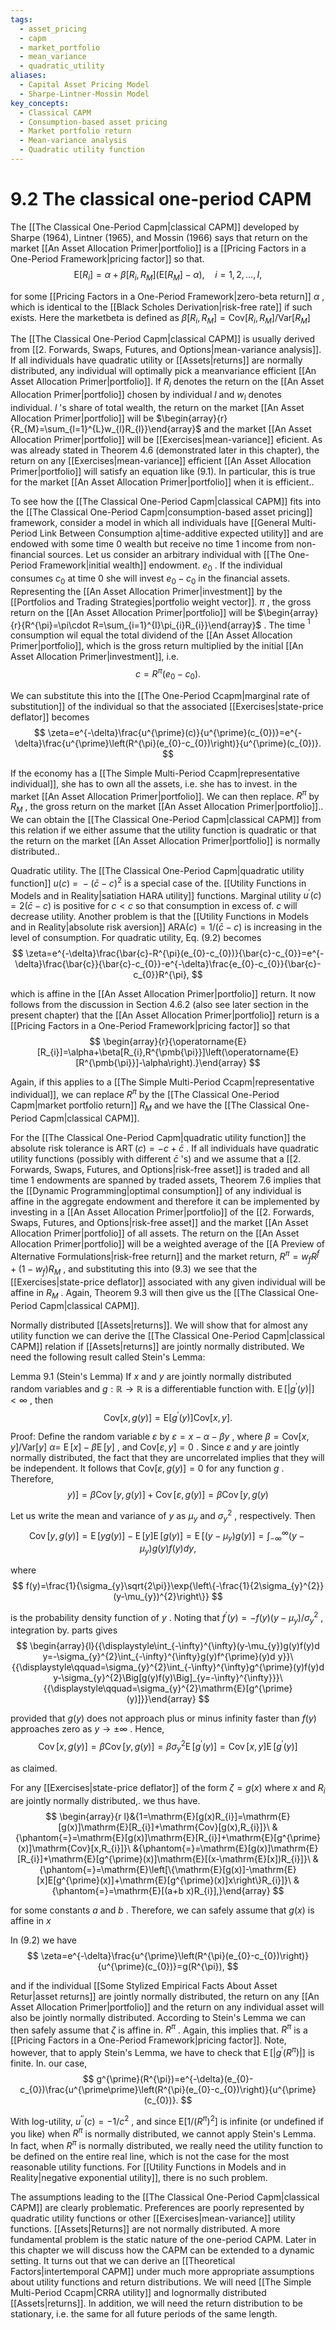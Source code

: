 ```yaml
---
tags:
  - asset_pricing
  - capm
  - market_portfolio
  - mean_variance
  - quadratic_utility
aliases:
  - Capital Asset Pricing Model
  - Sharpe-Lintner-Mossin Model
key_concepts:
  - Classical CAPM
  - Consumption-based asset pricing
  - Market portfolio return
  - Mean-variance analysis
  - Quadratic utility function
---
```


# 9.2 The classical one-period CAPM  

The [[The Classical One-Period Capm|classical CAPM]] developed by Sharpe (1964), Lintner (1965), and Mossin (1966) says that return on the market [[An Asset Allocation Primer|portfolio]] is a [[Pricing Factors in a One-Period Framework|pricing factor]] so that.  
$$
\mathrm{E}[R_{i}]=\alpha+\beta[R_{i},R_{M}]\left(\mathrm{E}[R_{M}]-\alpha\right),\quad i=1,2,\ldots,I,
$$  

for some [[Pricing Factors in a One-Period Framework|zero-beta return]] $\alpha$ , which is identical to the [[Black Scholes Derivation|risk-free rate]] if such exists. Here the marketbeta is defined as $\beta[R_{i},R_{M}]=\mathrm{Cov}[R_{i},R_{M}]/\mathrm{Var}[R_{M}]$  

The [[The Classical One-Period Capm|classical CAPM]] is usually derived from [[2. Forwards, Swaps, Futures, and Options|mean-variance analysis]]. If all individuals have quadratic utility or [[Assets|returns]] are normally distributed, any individual will optimally pick a meanvariance efficient [[An Asset Allocation Primer|portfolio]]. If $R_{l}$ denotes the return on the [[An Asset Allocation Primer|portfolio]] chosen by individual $\textit{l}$ and $w_{l}$ denotes individual. $\textit{l}$ 's share of total wealth, the return on the market [[An Asset Allocation Primer|portfolio]] will be $\begin{array}{r}{R_{M}=\sum_{l=1}^{L}w_{l}R_{l}}\end{array}$ and the market [[An Asset Allocation Primer|portfolio]] will be [[Exercises|mean-variance]] eficient. As was already stated in Theorem 4.6 (demonstrated later in this chapter), the return on any [[Exercises|mean-variance]] efficient [[An Asset Allocation Primer|portfolio]] will satisfy an equation like (9.1). In particular, this is true for the market [[An Asset Allocation Primer|portfolio]] when it is efficient..  

To see how the [[The Classical One-Period Capm|classical CAPM]] fits into the [[The Classical One-Period Capm|consumption-based asset pricing]] framework, consider a model in which all individuals have [[General Multi-Period Link Between Consumption a|time-additive expected utility]] and are endowed with some time 0 wealth but receive no time 1 income from non-financial sources. Let us consider an arbitrary individual with [[The One-Period Framework|initial wealth]] endowment. $e_{0}$ . If the individual consumes $c_{0}$ at time 0 she will invest $e_{0}-c_{0}$ in the financial assets. Representing the [[An Asset Allocation Primer|investment]] by the [[Portfolios and Trading Strategies|portfolio weight vector]]. $\pi$ , the gross return on the [[An Asset Allocation Primer|portfolio]] will be $\begin{array}{r}{R^{\pi}=\pi\cdot R=\sum_{i=1}^{I}\pi_{i}R_{i}}\end{array}$ . The time $^{1}$ consumption wil equal the total dividend of the [[An Asset Allocation Primer|portfolio]], which is the gross return multiplied by the initial [[An Asset Allocation Primer|investment]], i.e.  
$$
c=R^{\pi}(e_{0}-c_{0}).
$$  

We can substitute this into the [[The One-Period Ccapm|marginal rate of substitution]] of the individual so that the associated [[Exercises|state-price deflator]] becomes  
$$
\zeta=e^{-\delta}\frac{u^{\prime}(c)}{u^{\prime}(c_{0})}=e^{-\delta}\frac{u^{\prime}\left(R^{\pi}(e_{0}-c_{0})\right)}{u^{\prime}(c_{0})}.
$$  

If the economy has a [[The Simple Multi-Period Ccapm|representative individual]], she has to own all the assets, i.e. she has to invest. in the market [[An Asset Allocation Primer|portfolio]]. We can then replace. $R^{\pi}$ by $R_{M}$ , the gross return on the market [[An Asset Allocation Primer|portfolio]].. We can obtain the [[The Classical One-Period Capm|classical CAPM]] from this relation if we either assume that the utility function is quadratic or that the return on the market [[An Asset Allocation Primer|portfolio]] is normally distributed..  

Quadratic utility. The [[The Classical One-Period Capm|quadratic utility function]] $u(c)~=~-(\bar{c}-c)^{2}$ is a special case of the. [[Utility Functions in Models and in Reality|satiation HARA utility]] functions. Marginal utility $u^{\prime}(c)=2(\bar{c}-c)$ is positive for $c<c$ so that consumption in excess of. $c$ will decrease utility. Another problem is that the [[Utility Functions in Models and in Reality|absolute risk aversion]] $\mathrm{ARA}(c)=1/({\bar{c}}-c)$ is increasing in the level of consumption. For quadratic utility, Eq. (9.2) becomes  
$$
\zeta=e^{-\delta}\frac{\bar{c}-R^{\pi}(e_{0}-c_{0})}{\bar{c}-c_{0}}=e^{-\delta}\frac{\bar{c}}{\bar{c}-c_{0}}-e^{-\delta}\frac{e_{0}-c_{0}}{\bar{c}-c_{0}}R^{\pi},
$$  

which is affine in the [[An Asset Allocation Primer|portfolio]] return. It now follows from the discussion in Section 4.6.2 (also see later section in the present chapter) that the [[An Asset Allocation Primer|portfolio]] return is a [[Pricing Factors in a One-Period Framework|pricing factor]] so that  
$$
\begin{array}{r}{\operatorname{E}[R_{i}]=\alpha+\beta[R_{i},R^{\pmb{\pi}}]\left(\operatorname{E}[R^{\pmb{\pi}}]-\alpha\right).}\end{array}
$$  

Again, if this applies to a [[The Simple Multi-Period Ccapm|representative individual]], we can replace $R^{\pi}$ by the [[The Classical One-Period Capm|market portfolio return]] $R_{M}$ and we have the [[The Classical One-Period Capm|classical CAPM]].  

For the [[The Classical One-Period Capm|quadratic utility function]] the absolute risk tolerance is $\operatorname{ART}(c)=-c+{\bar{c}}$ . If all individuals have quadratic utility functions (possibly with different $\bar{c}$ 's) and we assume that a [[2. Forwards, Swaps, Futures, and Options|risk-free asset]] is traded and all time 1 endowments are spanned by traded assets, Theorem 7.6 implies that the [[Dynamic Programming|optimal consumption]] of any individual is affine in the aggregate endowment and therefore it can be implemented by investing in a [[An Asset Allocation Primer|portfolio]] of the [[2. Forwards, Swaps, Futures, and Options|risk-free asset]] and the market [[An Asset Allocation Primer|portfolio]] of all assets. The return on the [[An Asset Allocation Primer|portfolio]] will be a weighted average of the [[A Preview of Alternative Formulations|risk-free return]] and the market return, $R^{\pi}=w_{f}R^{f}+(1-w_{f})R_{M}$ , and substituting this into (9.3) we see that the [[Exercises|state-price deflator]] associated with any given individual will be affine in $R_{M}$ . Again, Theorem 9.3 will then give us the [[The Classical One-Period Capm|classical CAPM]].  

Normally distributed [[Assets|returns]]. We will show that for almost any utility function we can derive the [[The Classical One-Period Capm|classical CAPM]] relation if [[Assets|returns]] are jointly normally distributed. We need the following result called Stein's Lemma:  

Lemma 9.1 (Stein's Lemma) If $x$ and $y$ are jointly normally distributed random variables and $g:{\mathbb{R}}\rightarrow{\mathbb{R}}$ is a differentiable function with. $\operatorname{E}[|g^{\prime}(y)|]<\infty$ , then  
$$
\mathrm{Cov}[x,g(y)]=\mathrm{E}[g^{\prime}(y)]\mathrm{Cov}[x,y].
$$  

Proof: Define the random variable $\varepsilon$ by $\varepsilon=x-\alpha-\beta y$ , where $\beta=\mathrm{Cov}[x,y]/\mathrm{Var}[y]$ $\alpha=$ $\operatorname{E}[x]-\beta\operatorname{E}[y]$ , and $\mathrm{Cov}[\varepsilon,y]=0$ . Since $\varepsilon$ and $y$ are jointly normally distributed, the fact that they are uncorrelated implies that they will be independent. It follows that $\mathrm{Cov}[\varepsilon,g(y)]=0$ for any function $g$ . Therefore,  
$$
y)]=\beta\operatorname{Cov}[y,g(y)]+\operatorname{Cov}[\varepsilon,g(y)]=\beta\operatorname{Cov}[y,g(y)
$$  

Let us write the mean and variance of $y$ as $\mu_{y}$ and $\sigma_{y}^{2}$ , respectively. Then  
$$
\operatorname{Cov}[y,g(y)]=\operatorname{E}[y g(y)]-\operatorname{E}[y]\operatorname{E}[g(y)]=\operatorname{E}[(y-\mu_{y})g(y)]=\int_{-\infty}^{\infty}(y-\mu_{y})g(y)f(y)d y,
$$  

where  
$$
f(y)=\frac{1}{\sigma_{y}\sqrt{2\pi}}\exp{\left\{-\frac{1}{2\sigma_{y}^{2}}(y-\mu_{y})^{2}\right\}}
$$  

is the probability density function of $y$ . Noting that $f^{\prime}(y)=-f(y)(y-\mu_{y})/\sigma_{y}^{2}$ , integration by. parts gives  
$$
\begin{array}{l}{{\displaystyle\int_{-\infty}^{\infty}(y-\mu_{y})g(y)f(y)d y=-\sigma_{y}^{2}\int_{-\infty}^{\infty}g(y)f^{\prime}(y)d y}}\ {{\displaystyle\qquad=\sigma_{y}^{2}\int_{-\infty}^{\infty}g^{\prime}(y)f(y)d y-\sigma_{y}^{2}\Big[g(y)f(y)\Big]_{y=-\infty}^{\infty}}}\ {{\displaystyle\qquad=\sigma_{y}^{2}\mathrm{E}[g^{\prime}(y)]}}\end{array}
$$  

provided that $g(y)$ does not approach plus or minus infinity faster than $f(y)$ approaches zero as $y\rightarrow\pm\infty$ . Hence,  
$$
\operatorname{Cov}[x,g(y)]=\beta\operatorname{Cov}[y,g(y)]=\beta\sigma_{y}^{2}\operatorname{E}[g^{\prime}(y)]=\operatorname{Cov}[x,y]\operatorname{E}[g^{\prime}(y)]
$$  

as claimed.  

For any [[Exercises|state-price deflator]] of the form $\zeta=g(x)$ where $x$ and $R_{i}$ are jointly normally distributed,. we thus have.  
$$
\begin{array}{r l}&{1=\mathrm{E}[g(x)R_{i}]=\mathrm{E}[g(x)]\mathrm{E}[R_{i}]+\mathrm{Cov}[g(x),R_{i}]}\ &{\phantom{=}=\mathrm{E}[g(x)]\mathrm{E}[R_{i}]+\mathrm{E}[g^{\prime}(x)]\mathrm{Cov}[x,R_{i}]}\ &{\phantom{=}=\mathrm{E}[g(x)]\mathrm{E}[R_{i}]+\mathrm{E}[g^{\prime}(x)]\mathrm{E}[(x-\mathrm{E}[x])R_{i}]}\ &{\phantom{=}=\mathrm{E}\left[\{\mathrm{E}[g(x)]-\mathrm{E}[x]E[g^{\prime}(x)]+\mathrm{E}[g^{\prime}(x)]x\right\}R_{i}]}\ &{\phantom{=}=\mathrm{E}[(a+b x)R_{i}],}\end{array}
$$  

for some constants $a$ and $b$ . Therefore, we can safely assume that $g(x)$ is affine in $x$  

In (9.2) we have  
$$
\zeta=e^{-\delta}\frac{u^{\prime}\left(R^{\pi}(e_{0}-c_{0})\right)}{u^{\prime}(c_{0})}=g(R^{\pi}),
$$  

and if the individual [[Some Stylized Empirical Facts About Asset Retur|asset returns]] are jointly normally distributed, the return on any [[An Asset Allocation Primer|portfolio]] and the return on any individual asset will also be jointly normally distributed. According to Stein's Lemma we can then safely assume that $\zeta$ is affine in. $R^{\pi}$ . Again, this implies that. $R^{\pi}$ is a [[Pricing Factors in a One-Period Framework|pricing factor]]. Note, however, that to apply Stein's Lemma, we have to check that $\operatorname{E}[|g^{\prime}(R^{\pi})|]$ is finite. In. our case,  
$$
g^{\prime}(R^{\pi})=e^{-\delta}(e_{0}-c_{0})\frac{u^{\prime\prime}\left(R^{\pi}(e_{0}-c_{0})\right)}{u^{\prime}(c_{0})}.
$$  

With log-utility, $u^{\prime\prime}(c)=-1/c^{2}$ , and since $\mathrm{E}[1/(R^{\pi})^{2}]$ is infinite (or undefined if you like) when $R^{\pi}$ is normally distributed, we cannot apply Stein's Lemma. In fact, when $R^{\pi}$ is normally distributed, we really need the utility function to be defined on the entire real line, which is not the case for the most reasonable utility functions. For [[Utility Functions in Models and in Reality|negative exponential utility]], there is no such problem.  

The assumptions leading to the [[The Classical One-Period Capm|classical CAPM]] are clearly problematic. Preferences are poorly represented by quadratic utility functions or other [[Exercises|mean-variance]] utility functions. [[Assets|Returns]] are not normally distributed. A more fundamental problem is the static nature of the one-period CAPM. Later in this chapter we will discuss how the CAPM can be extended to a dynamic setting. It turns out that we can derive an [[Theoretical Factors|intertemporal CAPM]] under much more appropriate assumptions about utility functions and return distributions. We will need [[The Simple Multi-Period Ccapm|CRRA utility]] and lognormally distributed [[Assets|returns]]. In addition, we will need the return distribution to be stationary, i.e. the same for all future periods of the same length.  